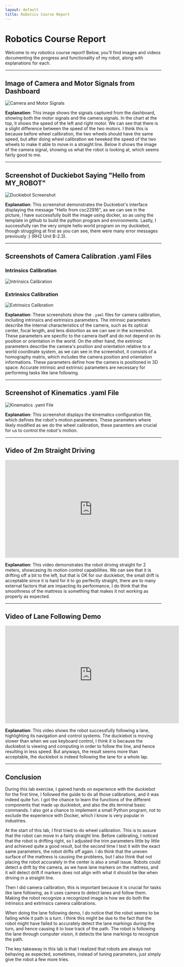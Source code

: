 ```yaml
---
layout: default
title: Robotics Course Report
---
```


# Robotics Course Report

Welcome to my robotics course report! Below, you'll find images and videos documenting the progress and functionality of my robot, along with explanations for each.

---

## Image of Camera and Motor Signals from Dashboard

![Camera and Motor Signals](assets/images/camera-motor-signals.jpg)

**Explanation**: This image shows the signals captured from the dashboard, showing both the motor signals and the camera signals. In the chart at the top, it shows the speed of the left and right motor. We can see that there is a slight difference between the speed of the two motors. I think this is because before wheel calibration, the two wheels should have the same speed, but after doing wheel calibration we tweeked the speed of the two wheels to make it able to move in a straight line. Below it shows the image of the camera signal, showing us what the robot is looking at, which seems fairly good to me.

---

## Screenshot of Duckiebot Saying "Hello from MY_ROBOT"

![Duckiebot Screenshot](assets/images/duckiebot-hello.jpg)

**Explanation**: This screenshot demonstrates the Duckiebot's interface displaying the message "Hello from csc22916", as we can see in the picture, I have successfully built the image using docker, so as using the template in github to build the python program and environments. Lastly, I successfully ran the very simple hello world program on my duckiebot, though struggling at first as you can see, there were many error messages previously :) (RH2 Unit B-2.3).

---

## Screenshots of Camera Calibration .yaml Files

### Intrinsics Calibration
![Intrinsics Calibration](assets/images/intrinsics-calibration.jpg)

### Extrinsics Calibration
![Extrinsics Calibration](assets/images/extrinsics-calibration.jpg)

**Explanation**: These screenshots show the `.yaml` files for camera calibration, including intrinsics and extrinsics parameters. The intrinsic parameters describe the internal characteristics of the camera, such as its optical center, focal length, and lens distortion as we can see in the screenshot. These parameters are specific to the camera itself and do not depend on its position or orientation in the world. On the other hand, the extrinsic parameters describe the camera's position and orientation relative to a world coordinate system, as we can see in the screenshot, it consists of a homography matrix, which includes the camera position and orientation informations. These parameters define how the camera is positioned in 3D space. Accurate intrinsic and extrinsic parameters are necessary for performing tasks like lane following.

---

## Screenshot of Kinematics .yaml File

![Kinematics .yaml File](assets/images/kinematics-yaml.jpg)

**Explanation**: This screenshot displays the kinematics configuration file, which defines the robot's motion parameters. These parameters where likely modified as we do the wheel calibration, these paramters are crucial for us to control the robot's motion.

---

## Video of 2m Straight Driving

<iframe width="560" height="315" src="https://youtube.com/embed/7d23Su7wlAY?feature=share" frameborder="0" allowfullscreen></iframe>

**Explanation**: This video demonstrates the robot driving straight for 2 meters, showcasing its motion control capabilities. We can see that it is drifting off a bit to the left, but that is OK for our duckiebot, the small drift is acceptable since it is hard for it to go perfectly straight, there are to many external factors that are impacting its performance, I do think that the smoothness of the mattress is something that makes it not working as properly as expected.

---

## Video of Lane Following Demo

<iframe width="560" height="315" src="https://youtube.com/embed/yuF5YfN6ei0?si=yS2v0GK7UkI1nUGq" frameborder="0" allowfullscreen></iframe>

**Explanation**: This video shows the robot successfully following a lane, highlighting its navigation and control systems. The duckiebot is moving slower than when we use keyboard control, I think it is because the duckiebot is viewing and computing in order to follow the line, and hence resulting in less speed. But anyways, the result seems more than acceptable, the duckiebot is indeed following the lane for a whole lap.

---

## Conclusion

During this lab exercise, I gained hands on experience with the duckiebot for the first time, I followed the guide to do all those calibrations, and it was indeed quite fun. I got the chance to learn the functions of the different components that made up duckiebot, and also the dts terminal basic commands. I also got a chance to implement a small Python program, not to exclude the experience with Docker, which I know is very popular in industries.

At the start of this lab, I first tried to do wheel calibration. This is to assure that the robot can move in a fairly straight line. Before calibrating, I noticed that the robot is drifting right, so I adjusted the trim parameters little by little and achieved quite a good result, but the second time I test it with the exact same parameters, the robot drifts off again. I do think that the uneven surface of the mattress is causing the problems, but I also think that not placing the robot accurately in the center is also a small issue. Robots could detect a drift by the camera, as we have lane markers on the mattress, and it will detect drift if markers does not align with what it should be like when driving in a straight line.

Then I did camera calibration, this is important because it is crucial for tasks like lane following, as it uses camera to detect lanes and follow them. Making the robot recognize a recognized image is how we do both the intrinsics and extrinsics camera calibrations.

When doing the lane following demo, I do notice that the robot seems to be failing while it path is a turn. I think this might be due to the fact that the robot might have failed to accurately detect the lane markings during the turn, and hence causing it to lose track of the path. The robot is following the lane through computer vision, it detects the lane markings to recognize the path.

The key takeaway in this lab is that I realized that robots are always not behaving as expected, sometimes, instead of tuning parameters, just simply give the robot a few more tries.

